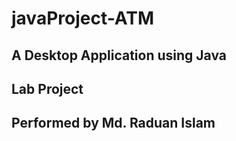 # javaProject-ATM
## A Desktop Application using Java
## Lab Project
## Performed by Md. Raduan Islam
